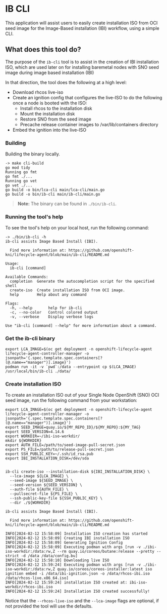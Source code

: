 # IB CLI

This application will assist users to easily create installation ISO from OCI seed image for the Image-Based installation (IBI) workflow, using
a simple CLI.

## What does this tool do?

The purpose of the `ib-cli` tool is to assist in the creation of IBI installation ISO, which are used later on for
installing baremetal nodes with SNO seed image during image based installation (IBI)

In that direction, the tool does the following at a high level:

- Download rhcos live-iso
- Create an ignition config that configures the live-ISO to do the following once a node is booted with the ISO:
  - Install rhcos to the installation disk
  - Mount the installation disk
  - Restore SNO from the seed image
  - Precache release container images to /var/lib/containers directory
- Embed the ignition into the live-ISO

### Building

Building the binary locally.

```shell
-> make cli-build
go mod tidy
Running go fmt
go fmt ./...
Running go vet
go vet ./...
go build -o bin/lca-cli main/lca-cli/main.go
go build -o bin/ib-cli main/ib-cli/main.go
```

> **Note:** The binary can be found in `./bin/ib-cli`.

### Running the tool's help

To see the tool's help on your local host, run the following command:

```shell
-> ./bin/ib-cli -h
ib-cli assists Image Based Install (IBI).

  Find more information at: https://github.com/openshift-kni/lifecycle-agent/blob/main/ib-cli/README.md

Usage:
  ib-cli [command]

Available Commands:
  completion  Generate the autocompletion script for the specified shell
  create-iso  Create installation ISO from OCI image.
  help        Help about any command

Flags:
  -h, --help       help for ib-cli
  -c, --no-color   Control colored output
  -v, --verbose    Display verbose logs

Use "ib-cli [command] --help" for more information about a command.
```

### Get the ib-cli binary

```shell
export LCA_IMAGE=$(oc get deployment -n openshift-lifecycle-agent lifecycle-agent-controller-manager -o jsonpath='{.spec.template.spec.containers[?(@.name=="manager")].image}')
podman run -it -v `pwd`:/data --entrypoint cp $(LCA_IMAGE) /usr/local/bin/ib-cli ./data/
```

### Create installation ISO

To create an installation ISO out of your Single Node OpenShift (SNO) OCI seed image, run the following command from your workstation:

```shell
export LCA_IMAGE=$(oc get deployment -n openshift-lifecycle-agent lifecycle-agent-controller-manager -o jsonpath='{.spec.template.spec.containers[?(@.name=="manager")].image}')
export SEED_IMAGE=quay.io/${MY_REPO_ID}/${MY_REPO}:${MY_TAG}
export SEED_VERSION=4.14.6
export WORKDIR=~/ibi-iso-workdir/
mkdir ${WORKDIR}
export AUTH_FILE=/path/to/seed-image-pull-secret.json
export PS_FILE=/path/to/release-pull-secret.json
export SSH_PUBLIC_KEY=~/.ssh/id_rsa.pub
export IBI_INSTALLATION_DISK=/dev/sda


ib-cli create-iso --installation-disk ${IBI_INSTALLATION_DISK} \
  --lca-image ${LCA_IMAGE} \
  --seed-image ${SEED_IMAGE} \
  --seed-version ${SEED_VERSION} \
  --auth-file ${AUTH_FILE} \
  --pullsecret-file ${PS_FILE} \
  --ssh-public-key-file ${SSH_PUBLIC_KEY} \
  --dir ./${WORKDIR}

ib-cli assists Image Based Install (IBI).

  Find more information at: https://github.com/openshift-kni/lifecycle-agent/blob/main/ib-cli/README.md

INFO[2024-02-12 15:58:09] Installation ISO creation has started
INFO[2024-02-12 15:58:09] Creating IBI installation ISO
INFO[2024-02-12 15:58:09] Generating Ignition Config
INFO[2024-02-12 15:58:09] Executing podman with args [run -v ./ibi-iso-workdir:/data:rw,Z --rm quay.io/coreos/butane:release --pretty --strict -d /data /data/config.bu]
INFO[2024-02-12 15:58:10] Downloading live ISO
INFO[2024-02-12 15:59:24] Executing podman with args [run -v ./ibi-iso-workdir:/data:rw,Z quay.io/coreos/coreos-installer:latest iso ignition embed -i /data/ibi-ignition.json -o /data/rhcos-ibi.iso /data/rhcos-live.x86_64.iso]
INFO[2024-02-12 15:59:24] installation ISO created at: ibi-iso-workdir/rhcos-ibi.iso
INFO[2024-02-12 15:59:24] Installation ISO created successfully!
```

Notice that the `--rhcos-live-iso` and the `--lca-image` flags are optional, if not provided the tool will use the defaults.
